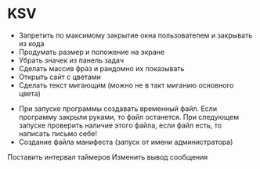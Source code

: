﻿# KSV
* Запретить по максимому закрытие окна пользователем и закрывать из кода
* Продумать размер и положение на экране
* Убрать значек из панель задач
* Сделать массив фраз и рандомно их показывать
* Открыть сайт с цветами
* Сделать текст мигающим (можно не в такт миганию основного цвета)
- При запуске программы создавать временный файл. Если программу закрыли руками, то файл останется. При следующем запуске проверить наличие этого файла, если файл есть, то написать письмо себе!
- Создание файла манифеста (запуск от имени администратора)

Поставить интервал таймеров
Изменить вывод сообщения